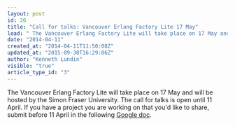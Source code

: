 ```yaml
---
layout: post
id: 26
title: "Call for talks: Vancouver Erlang Factory Lite 17 May"
lead: " The Vancouver Erlang Factory Lite will take place on 17 May and will be hosted by the Simon Fraser University. "
date: "2014-04-11"
created_at: "2014-04-11T11:50:08Z"
updated_at: "2015-09-30T16:29:06Z"
author: "Kenneth Lundin"
visible: "true"
article_type_id: "3"
---
```


 The Vancouver Erlang Factory Lite will take place on 17 May and will be hosted by the Simon Fraser University. The call for talks is open until 11 April. If you have a project you are working on that you'd like to share, submit before 11 April in the following [Google doc](https://docs.google.com/spreadsheet/viewform?usp=drive_web&formkey=dFFiMXB5azI4WmxqbzdnMU9wbThadmc6MA#gid=0).
